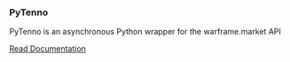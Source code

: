 ### PyTenno
PyTenno is an asynchronous Python wrapper for the warframe.market API

[Read Documentation](https://pytenno.readthedocs.io/en/latest/index.html)
